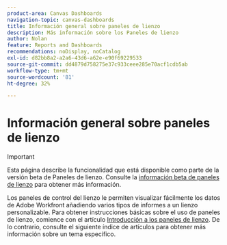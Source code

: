 ```yaml
---
product-area: Canvas Dashboards
navigation-topic: canvas-dashboards
title: Información general sobre paneles de lienzo
description: Más información sobre los Paneles de lienzo
author: Nolan
feature: Reports and Dashboards
recommendations: noDisplay, noCatalog
exl-id: d82bb8a2-a2a6-43d6-a62e-e90f69229533
source-git-commit: dd4879d758275e37c933ceee285e70acf1cdb5ab
workflow-type: tm+mt
source-wordcount: '81'
ht-degree: 32%

---
```


# Información general sobre paneles de lienzo

>[!IMPORTANT]
>
>Esta página describe la funcionalidad que está disponible como parte de la versión beta de Paneles de lienzo. Consulte la [información beta de paneles de lienzo](/help/quicksilver/product-announcements/betas/canvas-dashboards-beta/canvas-dashboards-beta-information.md) para obtener más información.

Los paneles de control del lienzo le permiten visualizar fácilmente los datos de Adobe Workfront añadiendo varios tipos de informes a un lienzo personalizable. Para obtener instrucciones básicas sobre el uso de paneles de lienzo, comience con el artículo [Introducción a los paneles de lienzo](/help/quicksilver/reports-and-dashboards/canvas-dashboards/manage-canvas-dashboards/get-started-canvas-dashboards.md). De lo contrario, consulte el siguiente índice de artículos para obtener más información sobre un tema específico.

<!--## Canvas Dashboards: article index

This section contains the following articles:

* [Manage Canvas Dashboards](/help/quicksilver/reports-and-dashboards/canvas-dashboards/manage-canvas-dashboards/manage-canvas-dashboards.md)
    * [Get started with Canvas Dashboards](/help/quicksilver/reports-and-dashboards/canvas-dashboards/manage-canvas-dashboards/get-started-canvas-dashboards.md)
    * [Add, remove, or arrange reports in a Canvas Dashboard](/help/quicksilver/reports-and-dashboards/canvas-dashboards/manage-canvas-dashboards/add-remove-arrange-reports.md)
    * [Share a Canvas Dashboard](/help/quicksilver/reports-and-dashboards/canvas-dashboards/manage-canvas-dashboards/share-canvas-dashboard.md)
* [Canvas Dashboard report types](/help/quicksilver/reports-and-dashboards/canvas-dashboards/report-types/report-types-overview.md) 
    * [Add an existing report to a Canvas Dashboard](/help/quicksilver/reports-and-dashboards/canvas-dashboards/add-reports/add-existing-report.md)
  [Build a KPI report in a Canvas Dashboard](/help/quicksilver/reports-and-dashboards/canvas-dashboards/report-types/build-kpi-report.md)
    * [Build a chart report in a Canvas Dashboard](/help/quicksilver/reports-and-dashboards/canvas-dashboards/report-types/build-chart-report.md)
    * [Build a table report in a Canvas Dashboard](/help/quicksilver/reports-and-dashboards/canvas-dashboards/report-types/build-table-report.md)
    * [Add a pending approvals report to a Canvas Dashboard](/help/quicksilver/reports-and-dashboards/canvas-dashboards/report-types/add-pending-approvals-report.md)-->

